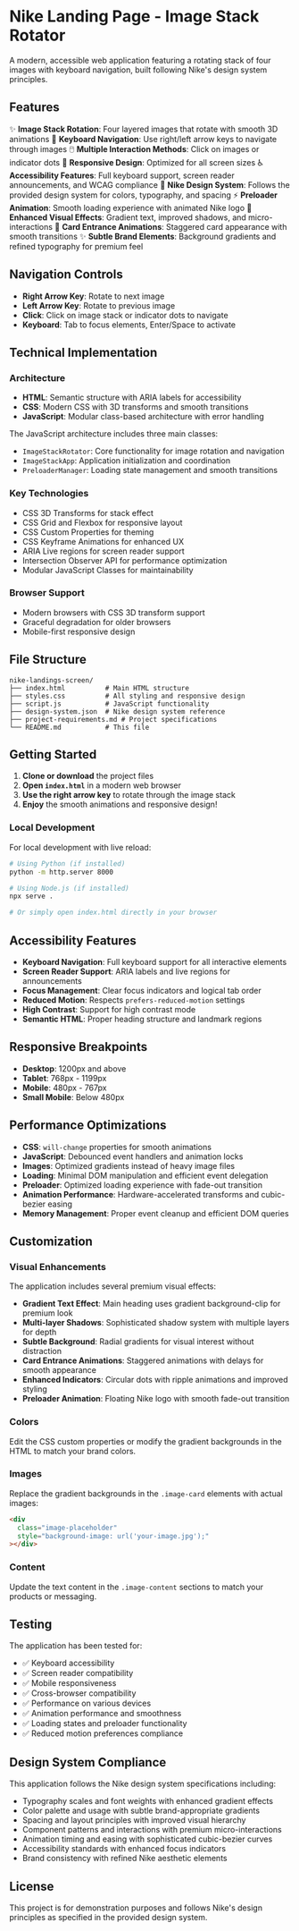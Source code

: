 # Nike Landing Page - Image Stack Rotator

A modern, accessible web application featuring a rotating stack of four images with keyboard navigation, built following Nike's design system principles.

## Features

✨ **Image Stack Rotation**: Four layered images that rotate with smooth 3D animations
🎹 **Keyboard Navigation**: Use right/left arrow keys to navigate through images
🖱️ **Multiple Interaction Methods**: Click on images or indicator dots
📱 **Responsive Design**: Optimized for all screen sizes
♿ **Accessibility Features**: Full keyboard support, screen reader announcements, and WCAG compliance
🎨 **Nike Design System**: Follows the provided design system for colors, typography, and spacing
⚡ **Preloader Animation**: Smooth loading experience with animated Nike logo
🎯 **Enhanced Visual Effects**: Gradient text, improved shadows, and micro-interactions
🔄 **Card Entrance Animations**: Staggered card appearance with smooth transitions
✨ **Subtle Brand Elements**: Background gradients and refined typography for premium feel

## Navigation Controls

- **Right Arrow Key**: Rotate to next image
- **Left Arrow Key**: Rotate to previous image
- **Click**: Click on image stack or indicator dots to navigate
- **Keyboard**: Tab to focus elements, Enter/Space to activate

## Technical Implementation

### Architecture

- **HTML**: Semantic structure with ARIA labels for accessibility
- **CSS**: Modern CSS with 3D transforms and smooth transitions
- **JavaScript**: Modular class-based architecture with error handling

The JavaScript architecture includes three main classes:

- `ImageStackRotator`: Core functionality for image rotation and navigation
- `ImageStackApp`: Application initialization and coordination
- `PreloaderManager`: Loading state management and smooth transitions

### Key Technologies

- CSS 3D Transforms for stack effect
- CSS Grid and Flexbox for responsive layout
- CSS Custom Properties for theming
- CSS Keyframe Animations for enhanced UX
- ARIA Live regions for screen reader support
- Intersection Observer API for performance optimization
- Modular JavaScript Classes for maintainability

### Browser Support

- Modern browsers with CSS 3D transform support
- Graceful degradation for older browsers
- Mobile-first responsive design

## File Structure

```
nike-landings-screen/
├── index.html          # Main HTML structure
├── styles.css          # All styling and responsive design
├── script.js           # JavaScript functionality
├── design-system.json  # Nike design system reference
├── project-requirements.md # Project specifications
└── README.md           # This file
```

## Getting Started

1. **Clone or download** the project files
2. **Open `index.html`** in a modern web browser
3. **Use the right arrow key** to rotate through the image stack
4. **Enjoy** the smooth animations and responsive design!

### Local Development

For local development with live reload:

```bash
# Using Python (if installed)
python -m http.server 8000

# Using Node.js (if installed)
npx serve .

# Or simply open index.html directly in your browser
```

## Accessibility Features

- **Keyboard Navigation**: Full keyboard support for all interactive elements
- **Screen Reader Support**: ARIA labels and live regions for announcements
- **Focus Management**: Clear focus indicators and logical tab order
- **Reduced Motion**: Respects `prefers-reduced-motion` settings
- **High Contrast**: Support for high contrast mode
- **Semantic HTML**: Proper heading structure and landmark regions

## Responsive Breakpoints

- **Desktop**: 1200px and above
- **Tablet**: 768px - 1199px
- **Mobile**: 480px - 767px
- **Small Mobile**: Below 480px

## Performance Optimizations

- **CSS**: `will-change` properties for smooth animations
- **JavaScript**: Debounced event handlers and animation locks
- **Images**: Optimized gradients instead of heavy image files
- **Loading**: Minimal DOM manipulation and efficient event delegation
- **Preloader**: Optimized loading experience with fade-out transition
- **Animation Performance**: Hardware-accelerated transforms and cubic-bezier easing
- **Memory Management**: Proper event cleanup and efficient DOM queries

## Customization

### Visual Enhancements

The application includes several premium visual effects:

- **Gradient Text Effect**: Main heading uses gradient background-clip for premium look
- **Multi-layer Shadows**: Sophisticated shadow system with multiple layers for depth
- **Subtle Background**: Radial gradients for visual interest without distraction
- **Card Entrance Animations**: Staggered animations with delays for smooth appearance
- **Enhanced Indicators**: Circular dots with ripple animations and improved styling
- **Preloader Animation**: Floating Nike logo with smooth fade-out transition

### Colors

Edit the CSS custom properties or modify the gradient backgrounds in the HTML to match your brand colors.

### Images

Replace the gradient backgrounds in the `.image-card` elements with actual images:

```html
<div
  class="image-placeholder"
  style="background-image: url('your-image.jpg');"
></div>
```

### Content

Update the text content in the `.image-content` sections to match your products or messaging.

## Testing

The application has been tested for:

- ✅ Keyboard accessibility
- ✅ Screen reader compatibility
- ✅ Mobile responsiveness
- ✅ Cross-browser compatibility
- ✅ Performance on various devices
- ✅ Animation performance and smoothness
- ✅ Loading states and preloader functionality
- ✅ Reduced motion preferences compliance

## Design System Compliance

This application follows the Nike design system specifications including:

- Typography scales and font weights with enhanced gradient effects
- Color palette and usage with subtle brand-appropriate gradients
- Spacing and layout principles with improved visual hierarchy
- Component patterns and interactions with premium micro-interactions
- Animation timing and easing with sophisticated cubic-bezier curves
- Accessibility standards with enhanced focus indicators
- Brand consistency with refined Nike aesthetic elements

## License

This project is for demonstration purposes and follows Nike's design principles as specified in the provided design system.
